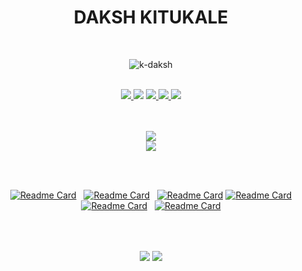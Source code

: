<div align="center">

<h1>DAKSH KITUKALE</h1>

</div>

<br>
<div align="center"><a href="https://www.linkedin.com/in/daksh-kitukale-824843235/"></a></div>
<p align="center"> <img src="https://komarev.com/ghpvc/?username=K-Daksh&label=Profile%20views&color=blue&style=for-the-badge" alt="k-daksh" /> </p><br>
<div align="center">
<a href="https://www.linkedin.com/in/daksh-kitukale-824843235/" target="_blank">
<img src="https://img.shields.io/static/v1?label=&message=Linkedin&color=blue&style=for-the-badge&logo=linkedin" />
</a>
<a href="https://auth.geeksforgeeks.org/user/dakshkitukale03" target="_blank">
<img src="https://img.shields.io/badge/GeeksforGeeks-blue?style=for-the-badge&logo=geeksforgeeks&logoColor=white" ;></img></a>
</a> 
<a href="https://www.codechef.com/users/daksh_kitukale" target="_blank">
<img src="https://img.shields.io/badge/CodeChef-blue.svg?style=for-the-badge&logo=CodeChef&logoColor=white" />
</a>
<a href="https://codeforces.com/profile/K-Daksh" target="_blank">
<img src="https://img.shields.io/badge/CodeForces-blue.svg?style=for-the-badge&logo=CodeForces&logoColor=white" />
</a>
<a href="https://leetcode.com/K-Daksh/" target="_blank">
<img src="https://img.shields.io/badge/LeetCode-blue.svg?style=for-the-badge&logo=LeetCode&logoColor=white" />
</a>
</div>
<br>
<p align="center">
  <a>
    <br>
    <img src="https://skillicons.dev/icons?i=c,cpp,cmake,matlab,html,css,sass,js,postman,pug,mongodb,express,react,redux,nodejs" /> <br>
    <img src="https://skillicons.dev/icons?i=linux,bash,py,flask,mysql,git,github,firebase,bootstrap,tailwind" /> <br>
  </a>
</p>
<br>
<div align="center"><br>

&nbsp; [![Readme Card](https://github-readme-stats.vercel.app/api/pin/?username=K-Daksh&repo=altcode&bg_color=0d1116&title_color=38bdae&text_color=a4aacb&icon_color=007ec6&theme=apprentice&hide_border=true)](https://github.com/K-Daksh/altcode)
&nbsp; [![Readme Card](https://github-readme-stats.vercel.app/api/pin/?username=K-Daksh&repo=qrrate&bg_color=0d1116&title_color=38bdae&text_color=a4aacb&icon_color=007ec6&theme=apprentice&hide_border=true)](https://github.com/K-Daksh/qrrate)
&nbsp; [![Readme Card](https://github-readme-stats.vercel.app/api/pin/?username=K-Daksh&repo=typemini&bg_color=0d1116&title_color=38bdae&text_color=a4aacb&icon_color=007ec6&theme=apprentice&hide_border=true)](https://github.com/K-Daksh/typemini)
[![Readme Card](https://github-readme-stats.vercel.app/api/pin/?username=K-Daksh&repo=Face-Detection-Project&bg_color=0d1116&title_color=38bdae&text_color=a4aacb&icon_color=007ec6&theme=apprentice&hide_border=true)](https://github.com/K-Daksh/Face-Detection-Project) &nbsp; [![Readme Card](https://github-readme-stats.vercel.app/api/pin/?username=K-Daksh&repo=Feeling-Lucky&bg_color=0d1116&title_color=38bdae&text_color=a4aacb&icon_color=007ec6&theme=tokyonight&hide_border=true)](https://github.com/K-Daksh/Feeling-Lucky)  &nbsp; [![Readme Card](https://github-readme-stats.vercel.app/api/pin/?username=K-Daksh&repo=Bankify-TheBank&bg_color=0d1116&title_color=38bdae&text_color=a4aacb&icon_color=007ec6&theme=apprentice&hide_border=true)](https://github.com/K-Daksh/Bankify-TheBank)

  &nbsp;
  
</div>
<br>
<div align="center">
  <a align="center" href="https://github.com/K-Daksh?tab=repositories"><img align="center" src="https://github-readme-stats.vercel.app/api?username=K-Daksh&show_icons=true&theme=apprentice&hide_border=true&bg_color=0d1116&rank_icon=github&disable_animations=true" /></a> 
  <a align="center" href="https://github.com/K-Daksh?tab=repositories"><img align="center" src="https://github-readme-stats.vercel.app/api/top-langs/?username=K-Daksh&layout=compact&theme=apprentice&hide_border=true&bg_color=0d1116&disable_animations=true" /></a>
</div>


